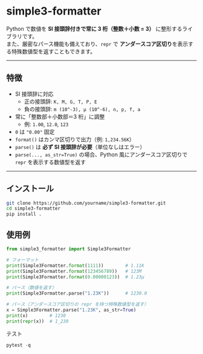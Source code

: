 # simple3-formatter

Python で数値を **SI 接頭辞付きで常に 3 桁（整数＋小数 = 3）** に整形するライブラリです。  
また、厳密なパース機能も備えており、`repr` で **アンダースコア区切り**を表示する特殊数値型を返すこともできます。  

---

## 特徴
- SI 接頭辞に対応  
  - 正の接頭辞: `K, M, G, T, P, E`  
  - 負の接頭辞: `m (10^-3), µ (10^-6), n, p, f, a`  
- 常に「整数部＋小数部＝3 桁」に調整  
  - 例: `1.00`, `12.0`, `123`  
- `0` は `"0.00"` 固定  
- `format()` はカンマ区切りで出力（例: `1,234.56K`）  
- `parse()` は **必ず SI 接頭辞が必要**（単位なしはエラー）  
- `parse(..., as_str=True)` の場合、Python 風にアンダースコア区切りで `repr` を表示する数値型を返す  

---

## インストール
```bash
git clone https://github.com/yourname/simple3-formatter.git
cd simple3-formatter
pip install .
```
## 使用例
```python
from simple3_formatter import Simple3Formatter

# フォーマット
print(Simple3Formatter.format(1111))        # 1.11K
print(Simple3Formatter.format(123456789))   # 123M
print(Simple3Formatter.format(0.00000123))  # 1.23µ

# パース（数値を返す）
print(Simple3Formatter.parse("1.23K"))      # 1230.0

# パース（アンダースコア区切りの repr を持つ特殊数値型を返す）
x = Simple3Formatter.parse("1.23K", as_str=True)
print(x)        # 1230
print(repr(x))  # 1_230
```
テスト
```python
pytest -q
```

